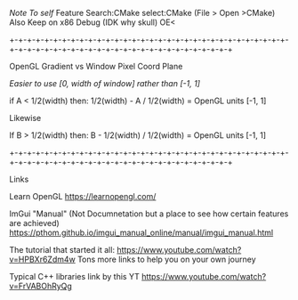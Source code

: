 *Note To self* 
Feature Search:CMake select:CMake (File > Open >CMake)
Also Keep on x86 Debug (IDK why skull) OE<

+-+-+-+-+-+-+-+-+-+-+-+-+-+-+-+-+-+-+-+-+-+-+-+-+-+-+-+-+-+-+-+-+-+-+-+-+-+-+-+-+-+-+-+-+-+-+-+-+-+-+-+-+-+-+-+-+-+

OpenGL Gradient vs Window Pixel Coord Plane

*Easier to use [0, width of window] rather than [-1, 1]*

if A < 1/2(width) then: 1/2(width) - A / 1/2(width) = OpenGL units [-1, 1]

Likewise

If B > 1/2(width) then: B - 1/2(width) / 1/2(width) = OpenGL units [-1, 1]

+-+-+-+-+-+-+-+-+-+-+-+-+-+-+-+-+-+-+-+-+-+-+-+-+-+-+-+-+-+-+-+-+-+-+-+-+-+-+-+-+-+-+-+-+-+-+-+-+-+-+-+-+-+-+-+-+-+

Links

Learn OpenGL 
https://learnopengl.com/

ImGui "Manual" (Not Documnetation but a place to see how certain features are achieved) 
https://pthom.github.io/imgui_manual_online/manual/imgui_manual.html

The tutorial that started it all: 
https://www.youtube.com/watch?v=HPBXr6Zdm4w 
Tons more links to help you on your own journey

Typical C++ libraries link by this YT 
https://www.youtube.com/watch?v=FrVABOhRyQg
